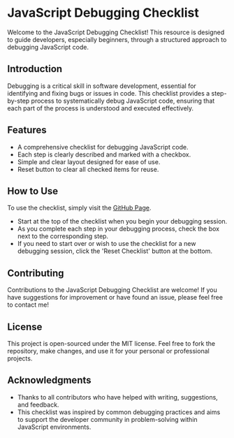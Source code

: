 # JavaScript Debugging Checklist

Welcome to the JavaScript Debugging Checklist! This resource is designed to guide developers, especially beginners, through a structured approach to debugging JavaScript code.

## Introduction

Debugging is a critical skill in software development, essential for identifying and fixing bugs or issues in code. This checklist provides a step-by-step process to systematically debug JavaScript code, ensuring that each part of the process is understood and executed effectively.

## Features

- A comprehensive checklist for debugging JavaScript code.
- Each step is clearly described and marked with a checkbox.
- Simple and clear layout designed for ease of use.
- Reset button to clear all checked items for reuse.

## How to Use

To use the checklist, simply visit the [GitHub Page](https://lesley-byte.github.io/DebuggingChecklist/).

- Start at the top of the checklist when you begin your debugging session.
- As you complete each step in your debugging process, check the box next to the corresponding step.
- If you need to start over or wish to use the checklist for a new debugging session, click the 'Reset Checklist' button at the bottom.

## Contributing

Contributions to the JavaScript Debugging Checklist are welcome! If you have suggestions for improvement or have found an issue, please feel free to contact me!

## License

This project is open-sourced under the MIT license. Feel free to fork the repository, make changes, and use it for your personal or professional projects.

## Acknowledgments

- Thanks to all contributors who have helped with writing, suggestions, and feedback.
- This checklist was inspired by common debugging practices and aims to support the developer community in problem-solving within JavaScript environments.
